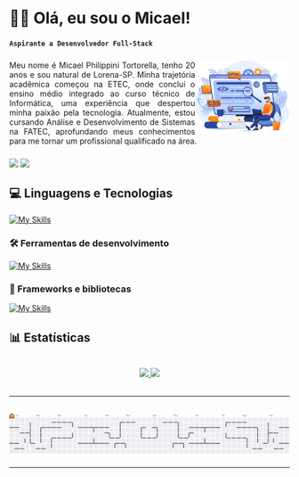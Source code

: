 # 👨‍💻 Olá, eu sou o Micael!

**`Aspirante a Desenvolvedor Full-Stack`**

###

<div>
  <img src="https://github.com/philippinimicael/philippinimicael/blob/main/.github/workflows/img-github.png?raw=true"  alt="ilustração de um computador" min-width="170px" max-width="170px" width="170px"  align="right"/>
</div>

###

<div align="left">
  <p align="justify">
    Meu nome é Micael Philippini Tortorella, tenho 20 anos e sou natural de Lorena-SP. Minha trajetória acadêmica começou na ETEC, onde concluí o ensino médio integrado ao curso técnico de Informática, uma experiência que despertou minha paixão pela tecnologia. Atualmente, estou cursando Análise e Desenvolvimento de Sistemas na FATEC, aprofundando meus conhecimentos para me tornar um profissional qualificado na área.
  </p>
</div>



###
<div>
  <a href="mailto:philippinimicael@gmail.com" target="_blank"><img src="https://img.shields.io/badge/Gmail-D14836?style=for-the-badge&logo=gmail&logoColor=white" target="_blank"></a>
  <a href="https://www.linkedin.com/in/micael-tortorella-a85146250/" target="_blank"><img src="https://img.shields.io/badge/LinkedIn-0077B5?style=for-the-badge&logo=linkedin&logoColor=white" target="_blank"></a> </div>

## 💻 Linguagens e Tecnologias

  [![My Skills](https://skillicons.dev/icons?i=html,css,js,java)](https://skillicons.dev)

  ### 🛠️ Ferramentas de desenvolvimento
  [![My Skills](https://skillicons.dev/icons?i=github,vscode)](https://skillicons.dev)
  
  ### 🚀 Frameworks e bibliotecas
  [![My Skills](https://skillicons.dev/icons?i=bootstrap)](https://skillicons.dev)

## 📊 Estatísticas

<br>

<div align="center">
  <a href="https://github.com/philippinimicael">
  <img height="180em" src="https://github-readme-stats.vercel.app/api/?username=PhilippiniMicael&show_icons=true&theme=dark&inclue_all_commits=true&count_private=true&rank_icon=github"/>
  <img height="180em" src="https://github-readme-stats.vercel.app/api/top-langs/?username=PhilippiniMicael&layout=compact&langs_count=16&theme=dark"/>
</div>

<br>

---
<br>

<picture>
  <source media="(prefers-color-scheme: dark)" srcset="https://raw.githubusercontent.com/philippinimicael/philippinimicael/output/pacman-contribution-graph-dark.svg">
  <source media="(prefers-color-scheme: light)" srcset="https://raw.githubusercontent.com/philippinimicael/philippinimicael/output/pacman-contribution-graph.svg">
  <img alt="pacman contribution graph" src="https://raw.githubusercontent.com/philippinimicael/philippinimicael/output/pacman-contribution-graph.svg">
</picture>

<br>

---

